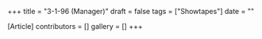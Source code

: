 +++
title = "3-1-96 (Manager)"
draft = false
tags = ["Showtapes"]
date = ""

[Article]
contributors = []
gallery = []
+++